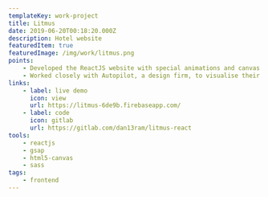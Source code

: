 ```yaml
---
templateKey: work-project
title: Litmus
date: 2019-06-20T00:18:20.000Z
description: Hotel website
featuredItem: true
featuredImage: /img/work/litmus.png
points:
    - Developed the ReactJS website with special animations and canvas effects.
    - Worked closely with Autopilot, a design firm, to visualise their designs as a working website.
links:
    - label: live demo
      icon: view
      url: https://litmus-6de9b.firebaseapp.com/
    - label: code
      icon: gitlab
      url: https://gitlab.com/dan13ram/litmus-react
tools:
    - reactjs
    - gsap
    - html5-canvas
    - sass
tags:
    - frontend
---
```


